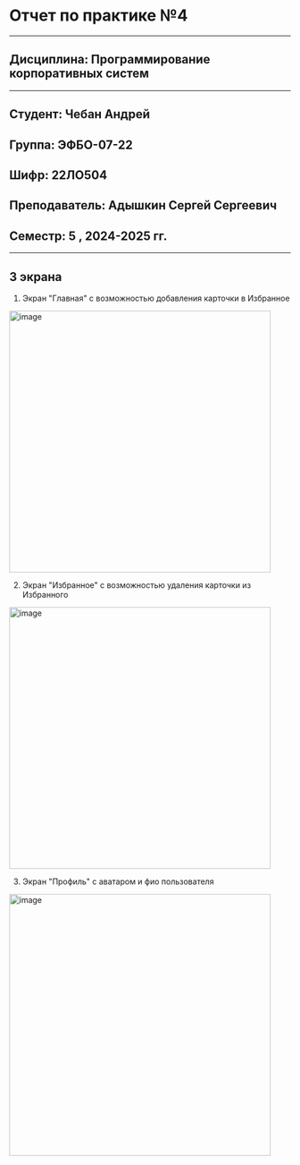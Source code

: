 # Отчет по практике №4
____

## Дисциплина: Программирование корпоративных систем
____
## Студент: Чебан Андрей
## Группа: ЭФБО-07-22
## Шифр: 22ЛО504
## Преподаватель: Адышкин Сергей Сергеевич
## Семестр: 5 , 2024-2025 гг.
____


## 3 экрана 

1. Экран "Главная" с возможностью добавления карточки в Избранное

<img width="468" alt="image" src="https://github.com/user-attachments/assets/3db02e3d-98b8-471b-9a70-789bdd8a4ef3">

2. Экран "Избранное" с возможностью удаления карточки из Избранного

<img width="468" alt="image" src="https://github.com/user-attachments/assets/c58998d0-103a-4544-97d2-083705168659">

3. Экран "Профиль" с аватаром и фио пользователя

<img width="468" alt="image" src="https://github.com/user-attachments/assets/8795bfe0-2ecb-4c49-98fe-dc4d4fe97319">


















  






